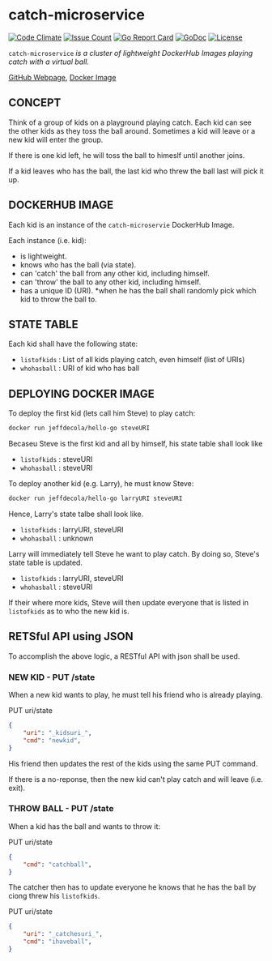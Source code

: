 # catch-microservice

[![Code Climate](https://codeclimate.com/github/JeffDeCola/catch-microservice/badges/gpa.svg)](https://codeclimate.com/github/JeffDeCola/catch-microservice)
[![Issue Count](https://codeclimate.com/github/JeffDeCola/catch-microservice/badges/issue_count.svg)](https://codeclimate.com/github/JeffDeCola/catch-microservice/issues)
[![Go Report Card](https://goreportcard.com/badge/jeffdecola/catch-microservice)](https://goreportcard.com/report/jeffdecola/catch-microservice)
[![GoDoc](https://godoc.org/github.com/JeffDeCola/catch-microservice?status.svg)](https://godoc.org/github.com/JeffDeCola/catch-microservice)
[![License](http://img.shields.io/:license-mit-blue.svg)](http://jeffdecola.mit-license.org)

`catch-microservice` _is a cluster of lightweight DockerHub Images playing catch with a virtual ball._

[GitHub Webpage](https://jeffdecola.github.io/catch-microservice/),
[Docker Image](https://hub.docker.com/r/jeffdecola/catch-microservice)

## CONCEPT

Think of a group of kids on a playground playing catch.
Each kid can see the other kids as they toss the ball around.
Sometimes a kid will leave or a new kid will enter the group.

If there is one kid left, he will toss the ball to himeslf until
another joins.

If a kid leaves who has the ball, the last kid who threw the ball
last will pick it up.

## DOCKERHUB IMAGE

Each kid is an instance of the `catch-microservie` DockerHub Image.

Each instance (i.e. kid):

* is lightweight.
* knows who has the ball (via state).
* can 'catch' the ball from any other kid, including himself.
* can 'throw' the ball to any other kid, including himself.
* has a unique ID (URI).
*when he has the ball shall randomly pick which kid to throw the ball to.

## STATE TABLE

Each kid shall have the following state:

* `listofkids` : List of all kids playing catch, even himself (list of URIs)
* `whohasball` : URI of kid who has ball

## DEPLOYING DOCKER IMAGE

To deploy the first kid (lets call him Steve) to play catch:

```bash
docker run jeffdecola/hello-go steveURI
```

Becaseu Steve is the first kid and all by himself, his state table shall look like

* `listofkids` : steveURI
* `whohasball` : steveURI

To deploy another kid (e.g. Larry), he must know Steve:

```bash
docker run jeffdecola/hello-go larryURI steveURI
```

Hence, Larry's state talbe shall look like.

* `listofkids` : larryURI, steveURI
* `whohasball` : unknown

Larry will immediately tell Steve he want to play catch.  By doing so, Steve's state table is updated.

* `listofkids` : larryURI, steveURI
* `whohasball` : steveURI

If their where more kids, Steve will then update everyone that is listed in `listofkids` as to who the new kid is.

## RETSful API using JSON

To accomplish the above logic, a RESTful API with json shall be used.

### NEW KID - PUT /state

When a new kid wants to play, he must tell his friend who is already playing.

PUT uri/state

```json
{
    "uri": "_kidsuri_",
    "cmd": "newkid",
}
```

His friend then updates the rest of the kids using the same PUT command.

If there is a no-reponse, then the new kid can't play catch and will leave (i.e. exit).

### THROW BALL - PUT /state

When a kid has the ball and wants to throw it:

PUT uri/state

```json
{
    "cmd": "catchball",
}
```

The catcher then has to update everyone he knows that he has the ball by ciong threw his
`listofkids`.

PUT uri/state

```json
{
    "uri": "_catchesuri_",
    "cmd": "ihaveball",
}
```